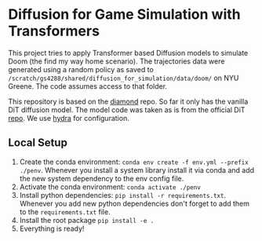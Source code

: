# Diffusion for Game Simulation with Transformers

This project tries to apply Transformer based Diffusion models to simulate Doom (the find my way home scenario). The trajectories data were generated using a random policy as saved to `/scratch/gs4288/shared/diffusion_for_simulation/data/doom/` on NYU Greene. The code assumes access to that folder.

This repository is based on the [diamond](https://github.com/eloialonso/diamond/tree/csgo) repo. So far it only has the vanilla DiT diffusion model. The model code was taken as is from the official DiT [repo](https://github.com/facebookresearch/DiT/blob/main/models.py). We use [hydra](https://hydra.cc/docs/intro/) for configuration.

## Local Setup

1. Create the conda environment: `conda env create -f env.yml --prefix ./penv`. Whenever you install a system library install it via conda and add the new system dependency to the env config file.
2. Activate the conda environment: `conda activate ./penv`
3. Install python dependencies: `pip install -r requirements.txt`. Whenever you add new python dependencies don't forget to add them to the `requirements.txt` file.
4. Install the root package `pip install -e .`
5. Everything is ready!
